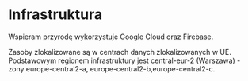 # Infrastruktura

Wspieram przyrodę wykorzystuje Google Cloud oraz Firebase.

Zasoby zlokalizowane są w centrach danych zlokalizowanych w UE. Podstawowym regionem infrastruktury jest central-eur-2 (Warszawa) - zony europe-central2-a, europe-central2-b,europe-central2-c.